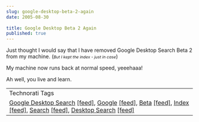 ```yaml
---
slug: google-desktop-beta-2-again
date: 2005-08-30
 
title: Google Desktop Beta 2 Again
published: true
---
```

Just thought I would say that I have removed Google Desktop Search Beta 2 from my machine. (<span style="font-size: 78%;"><em>But I kept the index - just in case</em></span>)<p />My machine now runs back at normal speed, yeeehaaa!<p />Ah well, you live and learn.<p /><table class="TechnoratiHead TagHeader">
<tr><td>Technorati Tags</td></tr>
<tr class="Technorati"><td>
<a href="http://www.technorati.com/tag/Google" class="Tag" rel="tag">Google Desktop Search</a> <a href="http://feeds.technorati.com/feed/posts/tag/Google" class="Tag">[feed]</a>, <a href="http://www.technorati.com/tag/Google" class="Tag" rel="tag">Google</a> <a href="http://feeds.technorati.com/feed/posts/tag/Google" class="Tag">[feed]</a>, <a href="http://www.technorati.com/tag/Beta" class="Tag" rel="tag">Beta</a> <a href="http://feeds.technorati.com/feed/posts/tag/Beta" class="Tag">[feed]</a>, <a href="http://www.technorati.com/tag/Index" class="Tag" rel="tag">Index</a> <a href="http://feeds.technorati.com/feed/posts/tag/Index" class="Tag">[feed]</a>, <a href="http://www.technorati.com/tag/Search" class="Tag" rel="tag">Search</a> <a href="http://feeds.technorati.com/feed/posts/tag/Search" class="Tag">[feed]</a>, <a href="http://www.technorati.com/tag/Desktop" class="Tag" rel="tag">Desktop Search</a> <a href="http://feeds.technorati.com/feed/posts/tag/Desktop" class="Tag">[feed]</a>
</td></tr>
</table><div class="blogger-post-footer"><img class="posterous_download_image" src="https://blogger.googleusercontent.com/tracker/8109338-112544234315256820?l=www.kinlan.co.uk%2Findex.html" height="1" alt="" width="1" /></div>

